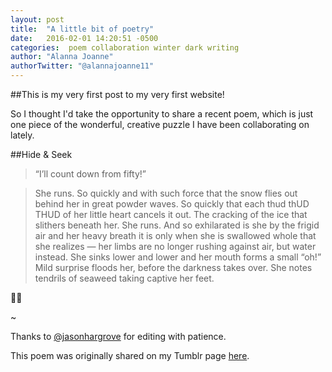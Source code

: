 ```yaml
---
layout: post
title:  "A little bit of poetry"
date:   2016-02-01 14:20:51 -0500
categories:  poem collaboration winter dark writing
author: "Alanna Joanne" 
authorTwitter: "@alannajoanne11"
---
```


##This is my very first post to my very first website!

So I thought I'd take the opportunity to share a recent poem, which is just one piece of the wonderful, creative puzzle I have been collaborating on lately. 

<!--more-->

##Hide & Seek

> “I’ll count down from fifty!”

> She runs. 
> So quickly and with such
> force that the snow 
> flies out behind her in great
> powder waves. 
> So quickly that each 
> thud 
> thUD
> THUD 
> of her little heart
> cancels it out. 
> The cracking of the ice
> that
> slithers
> beneath her.
> She runs.
> And so exhilarated is she
> by the frigid air
> and her heavy breath
> it is only when
> she is swallowed whole
> that she realizes — 
> her limbs
> are no longer rushing 
> against air,
> but water instead. 
> She sinks lower
> and lower
> and
> her mouth 
> forms a small
> “oh!”
> Mild surprise floods her,
> before the darkness takes over.
> She notes tendrils 
> of seaweed 
> taking captive
> her feet.

🐚🌱

~

Thanks to [@jasonhargrove](https://twitter.com/jasonhargrove) for editing with patience. 


This poem was originally shared on my Tumblr page [here](http://seasalt-stardust-wanderlust.tumblr.com/post/136656547003/hide-seek). 

